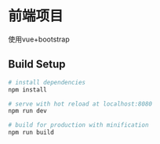 # 前端项目

使用vue+bootstrap

## Build Setup


``` bash
# install dependencies
npm install

# serve with hot reload at localhost:8080
npm run dev

# build for production with minification
npm run build
```